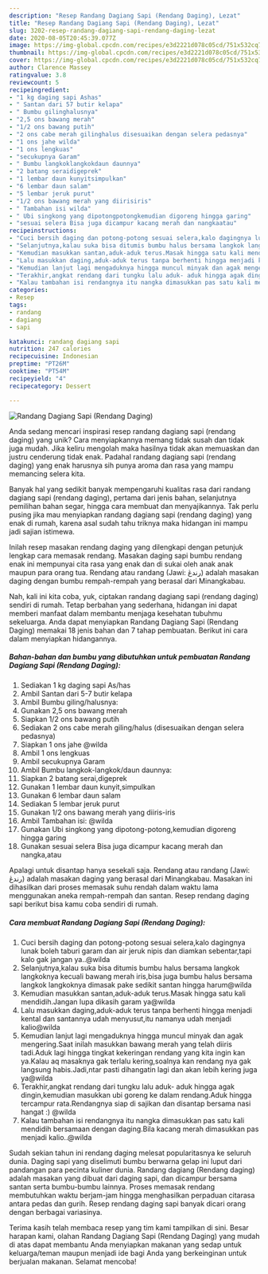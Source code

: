 ```yaml
---
description: "Resep Randang Dagiang Sapi (Rendang Daging), Lezat"
title: "Resep Randang Dagiang Sapi (Rendang Daging), Lezat"
slug: 3202-resep-randang-dagiang-sapi-rendang-daging-lezat
date: 2020-08-05T20:45:39.077Z
image: https://img-global.cpcdn.com/recipes/e3d2221d078c05cd/751x532cq70/randang-dagiang-sapi-rendang-daging-foto-resep-utama.jpg
thumbnail: https://img-global.cpcdn.com/recipes/e3d2221d078c05cd/751x532cq70/randang-dagiang-sapi-rendang-daging-foto-resep-utama.jpg
cover: https://img-global.cpcdn.com/recipes/e3d2221d078c05cd/751x532cq70/randang-dagiang-sapi-rendang-daging-foto-resep-utama.jpg
author: Clarence Massey
ratingvalue: 3.8
reviewcount: 5
recipeingredient:
- "1 kg daging sapi Ashas"
- " Santan dari 57 butir kelapa"
- " Bumbu gilinghalusnya"
- "2,5 ons bawang merah"
- "1/2 ons bawang putih"
- "2 ons cabe merah gilinghalus disesuaikan dengan selera pedasnya"
- "1 ons jahe wilda"
- "1 ons lengkuas"
- "secukupnya Garam"
- " Bumbu langkoklangkokdaun daunnya"
- "2 batang seraidigeprek"
- "1 lembar daun kunyitsimpulkan"
- "6 lembar daun salam"
- "5 lembar jeruk purut"
- "1/2 ons bawang merah yang diirisiris"
- " Tambahan isi wilda"
- " Ubi singkong yang dipotongpotongkemudian digoreng hingga garing"
- "sesuai selera Bisa juga dicampur kacang merah dan nangkaatau"
recipeinstructions:
- "Cuci bersih daging dan potong-potong sesuai selera,kalo dagingnya lunak boleh taburi garam dan air jeruk nipis dan diamkan sebentar,tapi kalo gak jangan ya..@wilda"
- "Selanjutnya,kalau suka bisa ditumis bumbu halus bersama langkok langkoknya kecuali bawang merah iris,bisa juga bumbu halus bersama langkok langkoknya dimasak pake sedikit santan hingga harum@wilda"
- "Kemudian masukkan santan,aduk-aduk terus.Masak hingga satu kali mendidih.Jangan lupa dikasih garam ya@wilda"
- "Lalu masukkan daging,aduk-aduk terus tanpa berhenti hingga menjadi kental dan santannya udah menyusut,itu namanya udah menjadi kalio@wilda"
- "Kemudian lanjut lagi mengaduknya hingga muncul minyak dan agak mengering.Saat inilah masukkan bawang merah yang telah diiris tadi.Aduk lagi hingga tingkat kekeringan rendang yang kita ingin kan ya.Kalau aq masaknya gak terlalu kering,soalnya kan rendang nya gak langsung habis.Jadi,ntar pasti dihangatin lagi dan akan lebih kering juga ya@wilda"
- "Terakhir,angkat rendang dari tungku lalu aduk- aduk hingga agak dingin,kemudian masukkan ubi goreng ke dalam rendang.Aduk hingga tercampur rata.Rendangnya siap di sajikan dan disantap bersama nasi hangat :) @wilda"
- "Kalau tambahan isi rendangnya itu nangka dimasukkan pas satu kali mendidih bersamaan dengan daging.Bila kacang merah dimasukkan pas menjadi kalio..@wilda"
categories:
- Resep
tags:
- randang
- dagiang
- sapi

katakunci: randang dagiang sapi 
nutrition: 247 calories
recipecuisine: Indonesian
preptime: "PT26M"
cooktime: "PT54M"
recipeyield: "4"
recipecategory: Dessert

---
```



![Randang Dagiang Sapi (Rendang Daging)](https://img-global.cpcdn.com/recipes/e3d2221d078c05cd/751x532cq70/randang-dagiang-sapi-rendang-daging-foto-resep-utama.jpg)

Anda sedang mencari inspirasi resep randang dagiang sapi (rendang daging) yang unik? Cara menyiapkannya memang tidak susah dan tidak juga mudah. Jika keliru mengolah maka hasilnya tidak akan memuaskan dan justru cenderung tidak enak. Padahal randang dagiang sapi (rendang daging) yang enak harusnya sih punya aroma dan rasa yang mampu memancing selera kita.

Banyak hal yang sedikit banyak mempengaruhi kualitas rasa dari randang dagiang sapi (rendang daging), pertama dari jenis bahan, selanjutnya pemilihan bahan segar, hingga cara membuat dan menyajikannya. Tak perlu pusing jika mau menyiapkan randang dagiang sapi (rendang daging) yang enak di rumah, karena asal sudah tahu triknya maka hidangan ini mampu jadi sajian istimewa.

Inilah resep masakan rendang daging yang dilengkapi dengan petunjuk lengkap cara memasak rendang. Masakan daging sapi bumbu rendang enak ini mempunyai cita rasa yang enak dan di sukai oleh anak anak maupun para orang tua. Rendang atau randang (Jawi: رندڠ) adalah masakan daging dengan bumbu rempah-rempah yang berasal dari Minangkabau.


Nah, kali ini kita coba, yuk, ciptakan randang dagiang sapi (rendang daging) sendiri di rumah. Tetap berbahan yang sederhana, hidangan ini dapat memberi manfaat dalam membantu menjaga kesehatan tubuhmu sekeluarga. Anda dapat menyiapkan Randang Dagiang Sapi (Rendang Daging) memakai 18 jenis bahan dan 7 tahap pembuatan. Berikut ini cara dalam menyiapkan hidangannya.

<!--inarticleads1-->

##### Bahan-bahan dan bumbu yang dibutuhkan untuk pembuatan Randang Dagiang Sapi (Rendang Daging):

1. Sediakan 1 kg daging sapi As/has
1. Ambil  Santan dari 5-7 butir kelapa
1. Ambil  Bumbu giling/halusnya:
1. Gunakan 2,5 ons bawang merah
1. Siapkan 1/2 ons bawang putih
1. Sediakan 2 ons cabe merah giling/halus (disesuaikan dengan selera pedasnya)
1. Siapkan 1 ons jahe @wilda
1. Ambil 1 ons lengkuas
1. Ambil secukupnya Garam
1. Ambil  Bumbu langkok-langkok/daun daunnya:
1. Siapkan 2 batang serai,digeprek
1. Gunakan 1 lembar daun kunyit,simpulkan
1. Gunakan 6 lembar daun salam
1. Sediakan 5 lembar jeruk purut
1. Gunakan 1/2 ons bawang merah yang diiris-iris
1. Ambil  Tambahan isi: @wilda
1. Gunakan  Ubi singkong yang dipotong-potong,kemudian digoreng hingga garing
1. Gunakan sesuai selera Bisa juga dicampur kacang merah dan nangka,atau


Apalagi untuk disantap hanya sesekali saja. Rendang atau randang (Jawi: رندڠ) adalah masakan daging yang berasal dari Minangkabau. Masakan ini dihasilkan dari proses memasak suhu rendah dalam waktu lama menggunakan aneka rempah-rempah dan santan. Resep rendang daging sapi berikut bisa kamu coba sendiri di rumah. 

<!--inarticleads2-->

##### Cara membuat Randang Dagiang Sapi (Rendang Daging):

1. Cuci bersih daging dan potong-potong sesuai selera,kalo dagingnya lunak boleh taburi garam dan air jeruk nipis dan diamkan sebentar,tapi kalo gak jangan ya..@wilda
1. Selanjutnya,kalau suka bisa ditumis bumbu halus bersama langkok langkoknya kecuali bawang merah iris,bisa juga bumbu halus bersama langkok langkoknya dimasak pake sedikit santan hingga harum@wilda
1. Kemudian masukkan santan,aduk-aduk terus.Masak hingga satu kali mendidih.Jangan lupa dikasih garam ya@wilda
1. Lalu masukkan daging,aduk-aduk terus tanpa berhenti hingga menjadi kental dan santannya udah menyusut,itu namanya udah menjadi kalio@wilda
1. Kemudian lanjut lagi mengaduknya hingga muncul minyak dan agak mengering.Saat inilah masukkan bawang merah yang telah diiris tadi.Aduk lagi hingga tingkat kekeringan rendang yang kita ingin kan ya.Kalau aq masaknya gak terlalu kering,soalnya kan rendang nya gak langsung habis.Jadi,ntar pasti dihangatin lagi dan akan lebih kering juga ya@wilda
1. Terakhir,angkat rendang dari tungku lalu aduk- aduk hingga agak dingin,kemudian masukkan ubi goreng ke dalam rendang.Aduk hingga tercampur rata.Rendangnya siap di sajikan dan disantap bersama nasi hangat :) @wilda
1. Kalau tambahan isi rendangnya itu nangka dimasukkan pas satu kali mendidih bersamaan dengan daging.Bila kacang merah dimasukkan pas menjadi kalio..@wilda


Sudah sekian tahun ini rendang daging melesat popularitasnya ke seluruh dunia. Daging sapi yang diselimuti bumbu berwarna gelap ini luput dari pandangan para pecinta kuliner dunia. Randang dagiang (Rendang daging) adalah masakan yang dibuat dari daging sapi, dan dicampur bersama santan serta bumbu-bumbu lainnya. Proses memasak rendang membutuhkan waktu berjam-jam hingga menghasilkan perpaduan citarasa antara pedas dan gurih. Resep rendang daging sapi banyak dicari orang dengan berbagai variasinya. 

Terima kasih telah membaca resep yang tim kami tampilkan di sini. Besar harapan kami, olahan Randang Dagiang Sapi (Rendang Daging) yang mudah di atas dapat membantu Anda menyiapkan makanan yang sedap untuk keluarga/teman maupun menjadi ide bagi Anda yang berkeinginan untuk berjualan makanan. Selamat mencoba!
